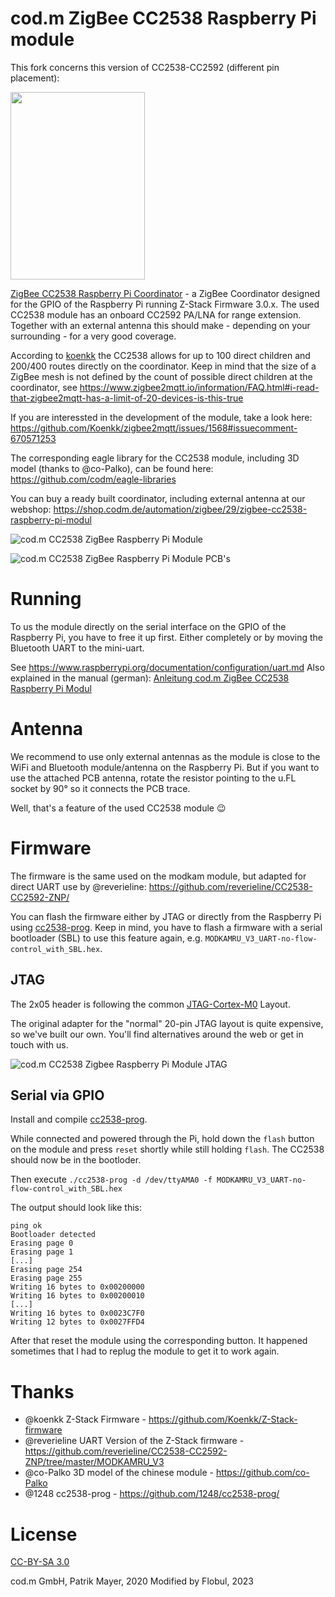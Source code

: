 # cod.m ZigBee CC2538 Raspberry Pi module

This fork concerns this version of CC2538-CC2592 (different pin placement):

<img src="https://user-images.githubusercontent.com/46993341/213132301-40f06443-9c0f-4b25-8932-d25c1df486da.jpeg" width="215" height="300">

[ZigBee CC2538 Raspberry Pi Coordinator](https://shop.codm.de/automation/zigbee/29/zigbee-cc2538-raspberry-pi-modul) - a ZigBee Coordinator designed for the GPIO of the Raspberry Pi running Z-Stack Firmware 3.0.x.
The used CC2538 module has an onboard CC2592 PA/LNA for range extension. Together with an external antenna this should make - depending on your surrounding - for a very good coverage.

According to [koenkk](https://github.com/Koenkk/Z-Stack-firmware/tree/master/coordinator) the CC2538 allows for up to 100 direct children and 200/400 routes directly on the coordinator. Keep in mind that the size of a ZigBee mesh is not defined by the count of possible direct children at the coordinator, see https://www.zigbee2mqtt.io/information/FAQ.html#i-read-that-zigbee2mqtt-has-a-limit-of-20-devices-is-this-true

If you are interessted in the development of the module, take a look here: https://github.com/Koenkk/zigbee2mqtt/issues/1568#issuecomment-670571253

The corresponding eagle library for the CC2538 module, including 3D model (thanks to @co-Palko), can be found here: https://github.com/codm/eagle-libraries

You can buy a ready built coordinator, including external antenna at our webshop: https://shop.codm.de/automation/zigbee/29/zigbee-cc2538-raspberry-pi-modul

![cod.m CC2538 ZigBee Raspberry Pi Module](images/codm-cc2538-zigbee-raspberry-pi-module-3d.jpg)

![cod.m CC2538 ZigBee Raspberry Pi Module PCB's](images/codm-cc2538-raspberrypi-zigbee-serial-module.jpg)

# Running
To us the module directly on the serial interface on the GPIO of the Raspberry Pi, you have to free it up first. Either completely or by moving the Bluetooth UART to the mini-uart.

See  https://www.raspberrypi.org/documentation/configuration/uart.md
Also explained in the manual (german): [Anleitung cod.m ZigBee CC2538 Raspberry Pi Modul](https://shop.codm.de/media/pdf/3f/e7/be/20200901_ZigBee_CC2538_Raspberry_Pi_Modul_V03_Datenblatt_Anleitung-codm.pdf) 

# Antenna
We recommend to use only external antennas as the module is close to the WiFi and Bluetooth module/antenna on the Raspberry Pi. But if you want to use the attached PCB antenna, rotate the resistor pointing to the u.FL socket by 90° so it connects the PCB trace.

Well, that's a feature of the used CC2538 module 😉

# Firmware
The firmware is the same used on the modkam module, but adapted for direct UART use by @reverieline: https://github.com/reverieline/CC2538-CC2592-ZNP/

You can flash the firmware either by JTAG or directly from the Raspberry Pi using [cc2538-prog](https://github.com/1248/cc2538-prog/). 
Keep in mind, you have to flash a firmware with a serial bootloader (SBL) to use this feature again, e.g. `MODKAMRU_V3_UART-no-flow-control_with_SBL.hex`.

## JTAG
The 2x05 header is following the common [JTAG-Cortex-M0](https://www.segger.com/products/debug-probes/j-link/accessories/adapters/9-pin-cortex-m-adapter/) Layout.

The original adapter for the "normal" 20-pin JTAG layout is quite expensive, so we've built our own. You'll find alternatives around the web or get in touch with us.

![cod.m CC2538 Zigbee Raspberry Pi Module JTAG](images/codm-cc2538-raspberry-pi-module-jtag.jpg)

## Serial via GPIO
Install and compile [cc2538-prog](https://github.com/1248/cc2538-prog/).

While connected and powered through the Pi, hold down the `flash` button on the module and press `reset` shortly while still holding `flash`. The CC2538 should now be in the bootloder.

Then execute `./cc2538-prog -d /dev/ttyAMA0 -f MODKAMRU_V3_UART-no-flow-control_with_SBL.hex`

The output should look like this: 
```
ping ok
Bootloader detected
Erasing page 0
Erasing page 1
[...]
Erasing page 254
Erasing page 255
Writing 16 bytes to 0x00200000
Writing 16 bytes to 0x00200010
[...]
Writing 16 bytes to 0x0023C7F0
Writing 12 bytes to 0x0027FFD4
```

After that reset the module using the corresponding button. 
It happened sometimes that I had to replug the module to get it to work again. 


# Thanks
* @koenkk Z-Stack Firmware - https://github.com/Koenkk/Z-Stack-firmware
* @reverieline UART Version of the Z-Stack firmware - https://github.com/reverieline/CC2538-CC2592-ZNP/tree/master/MODKAMRU_V3
* @co-Palko 3D model of the chinese module - https://github.com/co-Palko
* @1248 cc2538-prog - https://github.com/1248/cc2538-prog/

# License
[CC-BY-SA 3.0](https://creativecommons.org/licenses/by-sa/3.0/)

cod.m GmbH, Patrik Mayer, 2020
Modified by Flobul, 2023
